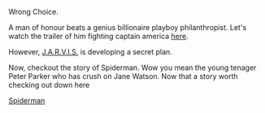 Wrong Choice.

A man of honour beats a genius billionaire playboy philanthropist.
Let's watch the trailer of him fighting captain america [here](https://youtu.be/uVdV-lxRPFo).

However, [J.A.R.V.I.S.](jarvis/jarvis.md) is developing a secret plan.

Now, checkout the story of Spiderman. Wow you mean the young tenager Peter Parker who has crush on Jane Watson. Now that a
story worth checking out down here

[Spiderman](../TheSpider/Spiderman.md)
